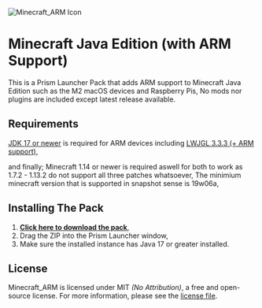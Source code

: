![Minecraft_ARM Icon](https://i.imgur.com/BkiofZK.png)
# Minecraft Java Edition (with ARM Support)

This is a Prism Launcher Pack that adds ARM support to Minecraft Java Edition such as the M2 macOS devices and Raspberry Pis, No mods nor plugins are included except latest release available.

## Requirements
[JDK 17 or newer](https://bell-sw.com/pages/downloads) is required for ARM devices including [LWJGL 3.3.3 (+ ARM support)](https://github.com/Kichura/Minecraft_ARM/raw/stable/patches/org.lwjgl3.json),

and finally; Minecraft 1.14 or newer is required aswell for both to work as 1.7.2 - 1.13.2 do not support all three patches whatsoever, The minimium minecraft version that is supported in snapshot sense is 19w06a,

## Installing The Pack

1. [**Click here to download the pack**](https://github.com/Kichura/Minecraft_ARM/archive/refs/heads/stable.zip),
2. Drag the ZIP into the Prism Launcher window,
3. Make sure the installed instance has Java 17 or greater installed.

## License

Minecraft_ARM is licensed under MIT *(No Attribution)*, a free and open-source license. For more information, please see the [license file](https://github.com/Kichura/Minecraft_ARM/blob/stable/LICENSE).
